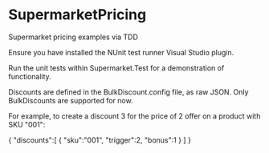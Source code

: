 # SupermarketPricing
Supermarket pricing examples via TDD

Ensure you have installed the NUnit test runner Visual Studio plugin. 

Run the unit tests within Supermarket.Test for a demonstration of functionality.

Discounts are defined in the BulkDiscount.config file, as raw JSON. Only BulkDiscounts are supported for now.

For example, to create a discount 3 for the price of 2 offer on a product with SKU "001":

{
  "discounts":[
    { "sku":"001", "trigger":2, "bonus":1 }
  ]
}
